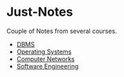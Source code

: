 # Just-Notes
Couple of Notes from several courses.

- [DBMS](Contents/DBMS.md)
- [Operating Systems](Contents/OS.md)
- [Computer Networks](Contents/CN.md)
- [Software Engineering](Contents/SE.md)


